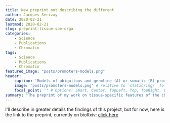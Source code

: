 ```yaml
---
title: New preprint out describing the different 
author: Jacques Serizay
date: 2020-02-21
lastmod: 2020-02-21
slug: preprint-tissue-spe-orga
categories:
    - Science
    - Publications
    - Chromatin
tags:
    - Science
    - Publications
    - Chromatin
featured_image: "posts/promoters-models.png"
header:
    caption: 'Models of ubiquitous and germline (A) or somatic (B) promoter organization in <em>C. elegans</em>'
    image: 'posts/promoters-models.png' # relative to `static/img/` folder
    focal_point: '' # Options: Smart, Center, TopLeft, Top, TopRight, Left, Right, BottomLeft, Bottom, BottomRight
summary: "The preprint of my work on tissue-specific features of the chromatin is out!!"
---
```


I'll describe in greater details the findings of this project, but for now, here is the link to the preprint, currently on bioRxiv: [click here](https://www.biorxiv.org/content/10.1101/2020.02.20.958579v1)